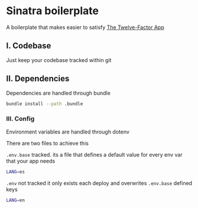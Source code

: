 # Sinatra boilerplate
A boilerplate that makes easier to satisfy [The Twelve-Factor App](https://12factor.net)

## I. Codebase
Just keep your codebase tracked within git

## II. Dependencies
Dependencies are handled through bundle

```bash
bundle install --path .bundle
```

### III. Config
Environment variables are handled through dotenv

There are two files to achieve this

`.env.base` tracked. its a file that defines a default value for every env var that your app needs
```bash
LANG=es
```

`.env` not tracked it only exists each deploy and overwrites `.env.base` defined keys
```bash
LANG=en
```
